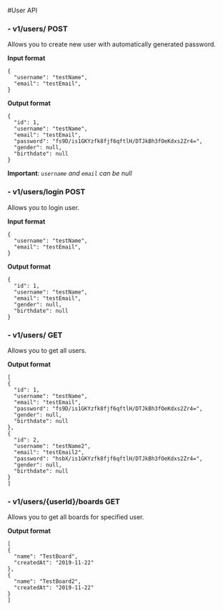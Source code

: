 #User API

### - v1/users/ POST

Allows you to create new user with automatically generated password.

**Input format**
```
{
  "username": "testName",
  "email": "testEmail",
}
```

**Output format**
```
{
  "id": 1,
  "username": "testName",
  "email": "testEmail",
  "password": "fs9D/is1GKYzfk8fjf6qftlH/DTJkBh3fOeKdxs2Zr4=",
  "gender": null,
  "birthdate": null
}
```

**Important**: *```username``` and ```email``` can be null*

### - v1/users/login POST

Allows you to login user.

**Input format**
```
{
  "username": "testName",
  "email": "testEmail",
}
```

**Output format**
```
{
  "id": 1,
  "username": "testName",
  "email": "testEmail",
  "gender": null,
  "birthdate": null
}
```

### - v1/users/ GET

Allows you to get all users.

**Output format**
```
[
{
  "id": 1,
  "username": "testName",
  "email": "testEmail",
  "password": "fs9D/is1GKYzfk8fjf6qftlH/DTJkBh3fOeKdxs2Zr4=",
  "gender": null,
  "birthdate": null
},
{
  "id": 2,
  "username": "testName2",
  "email": "testEmail2",
  "password": "hsbX/is1GKYzfk8fjf6qftlH/DTJkBh3fOeKdxs2Zr4=",
  "gender": null,
  "birthdate": null
}
]
```

### - v1/users/{userId}/boards GET

Allows you to get all boards for specified user.

**Output format**
```
[
{
  "name": "TestBoard",
  "createdAt": "2019-11-22"
},
{
  "name": "TestBoard2",
  "createdAt": "2019-11-22"
}
]
```